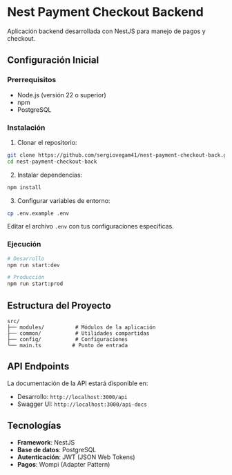 # Nest Payment Checkout Backend

Aplicación backend desarrollada con NestJS para manejo de pagos y checkout.

## Configuración Inicial

### Prerrequisitos
- Node.js (versión 22 o superior)
- npm
- PostgreSQL

### Instalación

1. Clonar el repositorio:
```bash
git clone https://github.com/sergiovegam41/nest-payment-checkout-back.git
cd nest-payment-checkout-back
```

2. Instalar dependencias:
```bash
npm install
```

3. Configurar variables de entorno:
```bash
cp .env.example .env
```
Editar el archivo `.env` con tus configuraciones específicas.

### Ejecución

```bash
# Desarrollo
npm run start:dev

# Producción
npm run start:prod
```

## Estructura del Proyecto

```
src/
├── modules/          # Módulos de la aplicación
├── common/           # Utilidades compartidas
├── config/           # Configuraciones
└── main.ts          # Punto de entrada
```

## API Endpoints

La documentación de la API estará disponible en:
- Desarrollo: `http://localhost:3000/api`
- Swagger UI: `http://localhost:3000/api-docs`

## Tecnologías

- **Framework**: NestJS
- **Base de datos**: PostgreSQL
- **Autenticación**: JWT (JSON Web Tokens)
- **Pagos**: Wompi (Adapter Pattern)